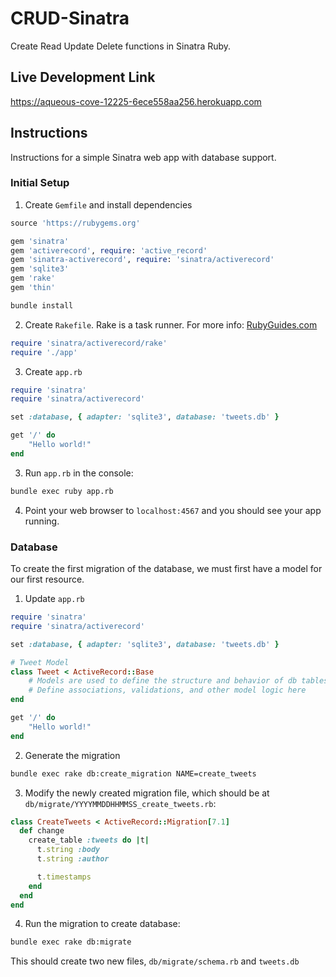 # CRUD-Sinatra
 Create Read Update Delete functions in Sinatra Ruby.

## Live Development Link

https://aqueous-cove-12225-6ece558aa256.herokuapp.com

## Instructions

Instructions for a simple Sinatra web app with database support.

### Initial Setup

1. Create `Gemfile` and install dependencies

```ruby
source 'https://rubygems.org'

gem 'sinatra'                                       
gem 'activerecord', require: 'active_record'                                       # ORM to talk to database
gem 'sinatra-activerecord', require: 'sinatra/activerecord'                        # AR work on Sinatra
gem 'sqlite3'                                                                      # Database adapter
gem 'rake'                                                                         # Task runner
gem 'thin'                                                                         # Thin and fast web server
```

```bash
bundle install
```

2. Create `Rakefile`. Rake is a task runner. For more info: [RubyGuides.com](https://www.rubyguides.com/2019/02/ruby-rake/)

```ruby
require 'sinatra/activerecord/rake'
require './app'
```

3. Create `app.rb`

```ruby
require 'sinatra'
require 'sinatra/activerecord'

set :database, { adapter: 'sqlite3', database: 'tweets.db' }

get '/' do
    "Hello world!"
end
```

3. Run `app.rb` in the console:

```bash
bundle exec ruby app.rb
```

4. Point your web browser to `localhost:4567` and you should see your app running.

### Database

To create the first migration of the database, we must first have a model for our first resource. 

1. Update `app.rb`

```ruby
require 'sinatra'
require 'sinatra/activerecord'

set :database, { adapter: 'sqlite3', database: 'tweets.db' }

# Tweet Model
class Tweet < ActiveRecord::Base
    # Models are used to define the structure and behavior of db tables
    # Define associations, validations, and other model logic here
end

get '/' do
    "Hello world!"
end
```

2. Generate the migration

```bash
bundle exec rake db:create_migration NAME=create_tweets
```

3. Modify the newly created migration file, which should be at `db/migrate/YYYYMMDDHHMMSS_create_tweets.rb`:

```ruby
class CreateTweets < ActiveRecord::Migration[7.1]
  def change
    create_table :tweets do |t|
      t.string :body
      t.string :author

      t.timestamps
    end
  end
end
```

4. Run the migration to create database:

```bash
bundle exec rake db:migrate
```
This should create two new files, `db/migrate/schema.rb` and `tweets.db`

